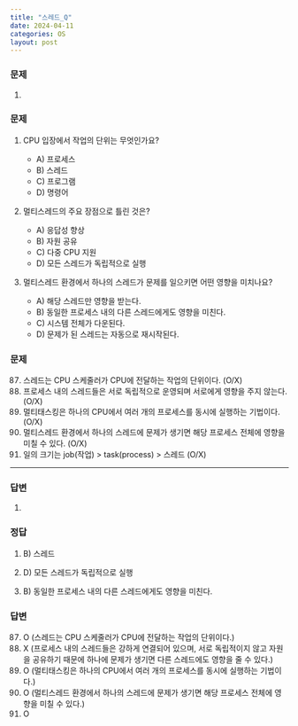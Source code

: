 ```yaml
---
title: "스레드_Q"
date: 2024-04-11
categories: OS
layout: post
---
```

### 문제

1.  



### 문제

1.  CPU 입장에서 작업의 단위는 무엇인가요?
    
    *   A) 프로세스
    *   B) 스레드
    *   C) 프로그램
    *   D) 명령어
2.  멀티스레드의 주요 장점으로 틀린 것은?
    
    *   A) 응답성 향상
    *   B) 자원 공유
    *   C) 다중 CPU 지원
    *   D) 모든 스레드가 독립적으로 실행

4.  멀티스레드 환경에서 하나의 스레드가 문제를 일으키면 어떤 영향을 미치나요?
    
    *   A) 해당 스레드만 영향을 받는다.
    *   B) 동일한 프로세스 내의 다른 스레드에게도 영향을 미친다.
    *   C) 시스템 전체가 다운된다.
    *   D) 문제가 된 스레드는 자동으로 재시작된다.


### 문제

87.  스레드는 CPU 스케줄러가 CPU에 전달하는 작업의 단위이다. (O/X)
88.  프로세스 내의 스레드들은 서로 독립적으로 운영되며 서로에게 영향을 주지 않는다. (O/X)
89.  멀티태스킹은 하나의 CPU에서 여러 개의 프로세스를 동시에 실행하는 기법이다. (O/X)
90.  멀티스레드 환경에서 하나의 스레드에 문제가 생기면 해당 프로세스 전체에 영향을 미칠 수 있다. (O/X)
93. 일의 크기는 job(작업) > task(process) > 스레드 (O/X)

<hr>


### 답변

1.  



### 정답

1.  B) 스레드
2.  D) 모든 스레드가 독립적으로 실행

4.  B) 동일한 프로세스 내의 다른 스레드에게도 영향을 미친다.



### 답변

87.  O (스레드는 CPU 스케줄러가 CPU에 전달하는 작업의 단위이다.)
88.  X (프로세스 내의 스레드들은 강하게 연결되어 있으며, 서로 독립적이지 않고 자원을 공유하기 때문에 하나에 문제가 생기면 다른 스레드에도 영향을 줄 수 있다.)
89.  O (멀티태스킹은 하나의 CPU에서 여러 개의 프로세스를 동시에 실행하는 기법이다.)
90.  O (멀티스레드 환경에서 하나의 스레드에 문제가 생기면 해당 프로세스 전체에 영향을 미칠 수 있다.)
93.  O